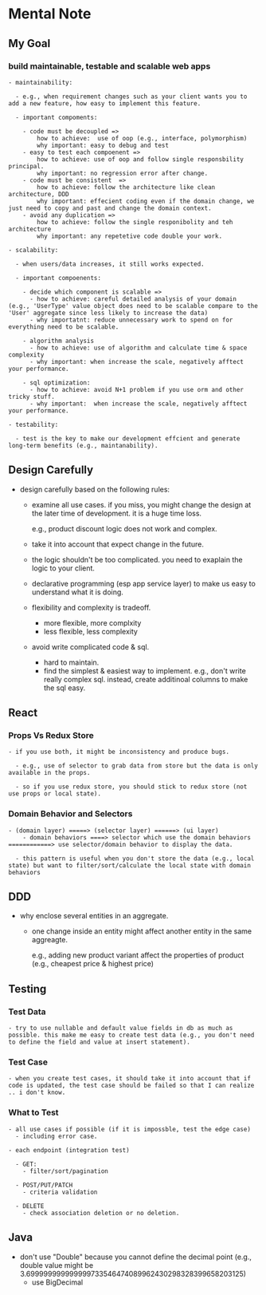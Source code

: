 # Mental Note

## My Goal

  ### build maintainable, testable and scalable web apps

    - maintainability: 

      - e.g., when requirement changes such as your client wants you to add a new feature, how easy to implement this feature.

      - important compoments:

        - code must be decoupled => 
            how to achieve:  use of oop (e.g., interface, polymorphism)
            why important: easy to debug and test
        - easy to test each compoenent => 
            how to achieve: use of oop and follow single responsbility principal. 
            why important: no regression error after change. 
        - code must be consistent  => 
            how to achieve: follow the architecture like clean architecture, DDD
            why important: effecient coding even if the domain change, we just need to copy and past and change the domain context.
        - avoid any duplication =>
            how to achieve: follow the single responibolity and teh architecture 
            why important: any repetetive code double your work.

    - scalability: 
      
      - when users/data increases, it still works expected.

      - important compoenents:

        - decide which component is scalable =>
          - how to achieve: careful detailed analysis of your domain (e.g., 'UserType' value object does need to be scalable compare to the 'User' aggregate since less likely to increase the data)
          - why importatnt: reduce unnecessary work to spend on for everything need to be scalable.

        - algorithm analysis
          - how to achieve: use of algorithm and calculate time & space complexity
          - why important: when increase the scale, negatively afftect your performance.

        - sql optimization:
          - how to achieve: avoid N+1 problem if you use orm and other tricky stuff.
          - why important:  when increase the scale, negatively afftect your performance.

    - testability:

      - test is the key to make our development effcient and generate long-term benefits (e.g., maintanability).

## Design Carefully

  - design carefully based on the following rules:

    - examine all use cases. if you miss, you might change the design at the later time of development. it is a huge time loss.

      e.g., product discount logic does not work and complex.

    - take it into account that expect change in the future.

    - the logic shouldn't be too complicated. you need to exaplain the logic to your client.

    - declarative programming (esp app service layer) to make us easy to understand what it is doing.

    - flexibility and complexity is tradeoff.
      - more flexible, more complxity
      - less flexible, less complexity

    - avoid write complicated code & sql.

      - hard to maintain.
      - find the simplest & easiest way to implement. e.g., don't write really complex sql. instead, create additinoal columns to make the sql easy.

## React

  ### Props Vs Redux Store

    - if you use both, it might be inconsistency and produce bugs.
      
      - e.g., use of selector to grab data from store but the data is only available in the props. 

      - so if you use redux store, you should stick to redux store (not use props or local state).

  ### Domain Behavior and Selectors

    - (domain layer) =====> (selector layer) ======> (ui layer)
        - domain behaviors ====> selector which use the domain behaviors ============> use selector/domain behavior to display the data.

      - this pattern is useful when you don't store the data (e.g., local state) but want to filter/sort/calculate the local state with domain behaviors

## DDD

  - why enclose several entities in an aggregate.

    - one change inside an entity might affect another entity in the same aggreagte.

      e.g., adding new product variant affect the properties of product (e.g., cheapest price & highest price)

## Testing

  ### Test Data

    - try to use nullable and default value fields in db as much as possible. this make me easy to create test data (e.g., you don't need to define the field and value at insert statement). 

  ### Test Case

    - when you create test cases, it should take it into account that if code is updated, the test case should be failed so that I can realize .. i don't know.

  ### What to Test

    - all use cases if possible (if it is impossble, test the edge case)
      - including error case.

    - each endpoint (integration test)

      - GET:
        - filter/sort/pagination
      
      - POST/PUT/PATCH
        - criteria validation
      
      - DELETE
        - check association deletion or no deletion.


## Java

  - don't use "Double" because you cannot define the decimal point (e.g., double value might be 3.699999999999999733546474089962430298328399658203125)
    - use BigDecimal
